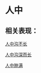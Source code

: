 # 人中## 相关表现：[人中沟不长](https://www.gmzyjc.com/search/result?wd=人中沟不长)[人中沟深而长](https://www.gmzyjc.com/search/result?wd=人中沟深而长)[人中肿满](https://www.gmzyjc.com/search/result?wd=人中肿满)